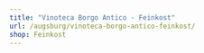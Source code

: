 ```yaml
---
title: "Vinoteca Borgo Antico - Feinkost"
url: /augsburg/vinoteca-borgo-antico-feinkost/
shop: Feinkost
---
```

